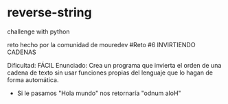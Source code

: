 # reverse-string
challenge with python

reto hecho por la comunidad de mouredev
#Reto #6
INVIRTIENDO CADENAS

 Dificultad: FÁCIL
 Enunciado: Crea un programa que invierta el orden de una cadena de texto sin usar funciones propias del lenguaje que lo hagan de forma automática.
 - Si le pasamos "Hola mundo" nos retornaría "odnum aloH"

